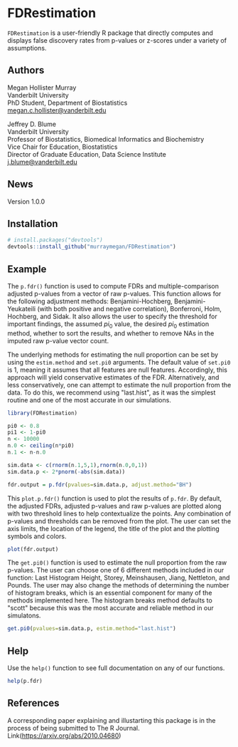 FDRestimation
========

`FDRestimation` is a user-friendly R package that directly computes and displays false discovery rates from p-values or z-scores under a variety of assumptions. 

Authors
-------
Megan Hollister Murray     
Vanderbilt University  
PhD Student, Department of Biostatistics  
<i class="fas fa-envelope"></i>  megan.c.hollister@vanderbilt.edu  
  
Jeffrey D. Blume  
Vanderbilt University  
Professor of Biostatistics, Biomedical Informatics and Biochemistry  
Vice Chair for Education, Biostatistics  
Director of Graduate Education, Data Science Institute  
<i class="fas fa-envelope"></i>  j.blume@vanderbilt.edu  

News
----
Version 1.0.0

Installation
------------

``` r
# install.packages("devtools")
devtools::install_github("murraymegan/FDRestimation")
```

Example
-------

The `p.fdr()` function is used to compute FDRs and multiple-comparison adjusted p-values from a vector of raw p-values. This function allows for the following adjustment methods: Benjamini-Hochberg, Benjamini-Yeukateili (with both positive and negative correlation), Bonferroni, Holm, Hochberg, and Sidak. It also allows the user to specify the threshold for important findings, the assumed $pi_0$ value, the desired $pi_0$ estimation method, whether to sort the results, and whether to remove NAs in the imputed raw p-value vector count. 

The underlying methods for estimating the null proportion can be set by using the `estim.method` and `set.pi0` arguments. The default value of `set.pi0` is 1, meaning it assumes that all features are null features. Accordingly, this approach will yield conservative estimates of the FDR. Alternatively, and less conservatively, one can attempt to estimate the null proportion from the data. To do this, we recommend using "last.hist", as it was the simplest routine and one of the most accurate in our simulations. 

``` r
library(FDRestimation)

pi0 <- 0.8
pi1 <- 1-pi0
n <- 10000
n.0 <- ceiling(n*pi0)
n.1 <- n-n.0

sim.data <- c(rnorm(n.1,5,1),rnorm(n.0,0,1))
sim.data.p <- 2*pnorm(-abs(sim.data))

fdr.output = p.fdr(pvalues=sim.data.p, adjust.method="BH")
```

This `plot.p.fdr()` function is used to plot the results of `p.fdr`. By default, the adjusted FDRs, adjusted p-values and raw p-values are plotted along with two threshold lines to help contextualize the points. Any combination of p-values and thresholds can be removed from the plot. The user can set the axis limits, the location of the legend, the title of the plot and the plotting symbols and colors.

``` r
plot(fdr.output)
```

The `get.pi0()` function is used to estimate the null proportion from the raw p-values. The user can choose one of 6 different methods included in our function: Last Histogram Height, Storey, Meinshausen, Jiang, Nettleton, and Pounds. The user may also change the methods of determining the number of histogram breaks, which is an essential component for many of the methods implemented here. The histogram breaks method defaults to "scott" because this was the most accurate and reliable method in our simulatons. 

``` r 
get.pi0(pvalues=sim.data.p, estim.method="last.hist")
```

Help
----

Use the `help()` function to see full documentation on any of our functions. 

``` r 
help(p.fdr)
```

References
----------

A corresponding paper explaining and illustarting this package is in the process of being submitted to The R Journal.  
Link(https://arxiv.org/abs/2010.04680)


